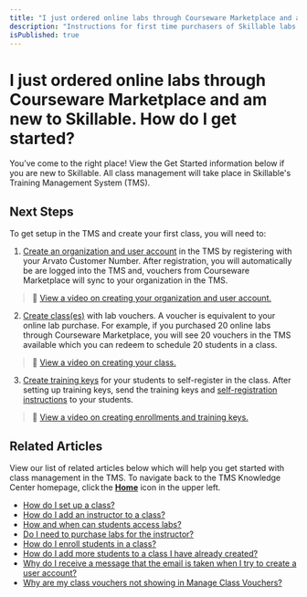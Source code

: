 ```yaml
---
title: "I just ordered online labs through Courseware Marketplace and am new to Skillable. How do I get started?"
description: "Instructions for first time purchasers of Skillable labs through the Courseware Marketplace. Explaining where to go to set up delivery, redeem vouchers for the labs by creating a class, and how to add students for lab access in the class."
isPublished: true
---
```


# I just ordered online labs through Courseware Marketplace and am new to Skillable. How do I get started? 

You’ve come to the right place! View the Get Started information below if you are new to Skillable. All class management will take place in Skillable's Training Management System (TMS).  

## Next Steps

To get setup in the TMS and create your first class, you will need to: 

1. [Create an organization and user account](https://alh.learnondemand.net/Organization/Register/2069) in the TMS by registering with your Arvato Customer Number. After registration, you will automatically be are logged into the TMS and, vouchers from Courseware Marketplace will sync to your organization in the TMS.  
>:small_orange_diamond: [View a video on creating your organization and user account.](https://youtu.be/wOKCkYhSw-U?list=PLoXguRLJE8rmUa3KXKJqebpN9cmTtEAdY) 

2. [Create class(es)](https://docs.skillable.com/tms/arvato-marketplace/fulfilling-marketplace-order/set-up-class.md) with lab vouchers. A voucher is equivalent to your online lab purchase. For example, if you purchased 20 online labs through Courseware Marketplace, you will see 20 vouchers in the TMS available which you can redeem to schedule 20 students in a class. 
>:small_orange_diamond: [View a video on creating your class.](https://youtu.be/a_O5-9GMwpg?list=PLoXguRLJE8rmUa3KXKJqebpN9cmTtEAdY) 

3. [Create training keys](https://docs.skillable.com/tms/arvato-marketplace/fulfilling-marketplace-order/enroll-students-in-class.md) for your students to self-register in the class. After setting up training keys, send the training keys and [self-registration instructions](https://docs.skillable.com/tms/tms-administrators/classes/training-keys/information-to-send-to-students-who-are-registering-using-training-keys.md) to your students.  
>:small_orange_diamond: [View a video on creating enrollments and training keys.](https://youtu.be/CudN7P1Nr60?list=PLoXguRLJE8rmUa3KXKJqebpN9cmTtEAdY) 

## Related Articles

View our list of related articles below which will help you get started with class management in the TMS. To navigate back to the TMS Knowledge Center homepage, click the [**Home**](https://docs.skillable.com/tms/home-landing-pages/arvato-courseware-marketplace-landing.md) icon in the upper left.

- [How do I set up a class?](set-up-class.md)
- [How do I add an instructor to a class?](add-instructor-to-class.md)
- [How and when can students access labs?](../faq-for-arvato-marketplace/students-access-labs.md)
- [Do I need to purchase labs for the instructor?](../faq-for-arvato-marketplace/purchase-labs-for-instructor.md)
- [How do I enroll students in a class?](enroll-students-in-class.md)
- [How do I add more students to a class I have already created?](add-more-students-to-class.md)
- [Why do I receive a message that the email is taken when I try to create a user account?](../user-accounts/email-taken-message.md)
- [Why are my class vouchers not showing in Manage Class Vouchers?](../faq-for-arvato-marketplace/vouchers-not-showing-in-manage-class-vouchers.md)

